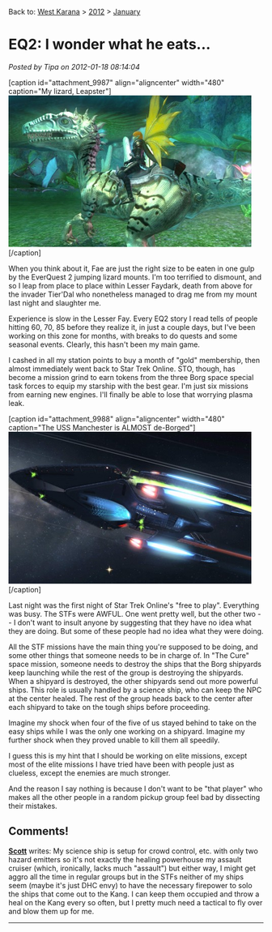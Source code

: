 Back to: [West Karana](/posts/westkarana.md) > [2012](/posts/2012/westkarana.md) > [January](./westkarana.md)
# EQ2: I wonder what he eats...

*Posted by Tipa on 2012-01-18 08:14:04*

[caption id="attachment\_9987" align="aligncenter" width="480" caption="My lizard, Leapster"][![](../../../uploads/2012/01/EverQuest2-2012-01-18-07-41-15-16-480x299.jpg "My lizard, Leapster")](../../../uploads/2012/01/EverQuest2-2012-01-18-07-41-15-16.jpg)[/caption]

When you think about it, Fae are just the right size to be eaten in one gulp by the EverQuest 2 jumping lizard mounts. I'm too terrified to dismount, and so I leap from place to place within Lesser Faydark, death from above for the invader Tier'Dal who nonetheless managed to drag me from my mount last night and slaughter me.

Experience is slow in the Lesser Fay. Every EQ2 story I read tells of people hitting 60, 70, 85 before they realize it, in just a couple days, but I've been working on this zone for months, with breaks to do quests and some seasonal events. Clearly, this hasn't been my main game.

I cashed in all my station points to buy a month of "gold" membership, then almost immediately went back to Star Trek Online. STO, though, has become a mission grind to earn tokens from the three Borg space special task forces to equip my starship with the best gear. I'm just six missions from earning new engines. I'll finally be able to lose that worrying plasma leak.

[caption id="attachment\_9988" align="aligncenter" width="480" caption="The USS Manchester is ALMOST de-Borged"][![](../../../uploads/2012/01/GameClient-2012-01-18-08-03-12-45-480x300.jpg "The USS Manchester is ALMOST de-Borged")](../../../uploads/2012/01/GameClient-2012-01-18-08-03-12-45.jpg)[/caption]

Last night was the first night of Star Trek Online's "free to play". Everything was busy. The STFs were AWFUL. One went pretty well, but the other two -- I don't want to insult anyone by suggesting that they have no idea what they are doing. But some of these people had no idea what they were doing.

All the STF missions have the main thing you're supposed to be doing, and some other things that someone needs to be in charge of. In "The Cure" space mission, someone needs to destroy the ships that the Borg shipyards keep launching while the rest of the group is destroying the shipyards. When a shipyard is destroyed, the other shipyards send out more powerful ships. This role is usually handled by a science ship, who can keep the NPC at the center healed. The rest of the group heads back to the center after each shipyard to take on the tough ships before proceeding.

Imagine my shock when four of the five of us stayed behind to take on the easy ships while I was the only one working on a shipyard. Imagine my further shock when they proved unable to kill them all speedily.

I guess this is my hint that I should be working on elite missions, except most of the elite missions I have tried have been with people just as clueless, except the enemies are much stronger.

And the reason I say nothing is because I don't want to be "that player" who makes all the other people in a random pickup group feel bad by dissecting their mistakes.
## Comments!

**[Scott](http://pumpingirony.net/)** writes: My science ship is setup for crowd control, etc. with only two hazard emitters so it's not exactly the healing powerhouse my assault cruiser (which, ironically, lacks much "assault") but either way, I might get aggro all the time in regular groups but in the STFs neither of my ships seem (maybe it's just DHC envy) to have the necessary firepower to solo the ships that come out to the Kang. I can keep them occupied and throw a heal on the Kang every so often, but I pretty much need a tactical to fly over and blow them up for me.

---

